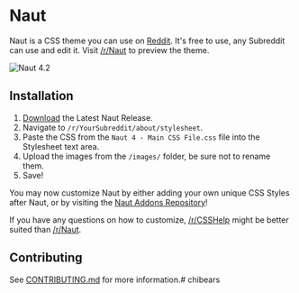 # Naut

Naut is a CSS theme you can use on [Reddit](http://www.Reddit.com). It's free to use, any Subreddit can use and edit it. Visit [/r/Naut](http://www.Reddit.com/r/Naut) to preview the theme.

![Naut 4.2](http://i.imgur.com/6iYIMcF.png)

## Installation

1. [Download](https://github.com/Axel--/Naut-for-reddit/releases/latest) the Latest Naut Release.
2. Navigate to `/r/YourSubreddit/about/stylesheet`.
3. Paste the CSS from the `Naut 4 - Main CSS File.css` file into the Stylesheet text area.
4. Upload the images from the `/images/` folder, be sure not to rename them.
5. Save!

You may now customize Naut by either adding your own unique CSS Styles after Naut, or by visiting the [Naut Addons Repository](https://github.com/Axel--/Naut-for-reddit/tree/master/Addons)!

If you have any questions on how to customize, [/r/CSSHelp](https://www.reddit.com/r/csshelp) might be better suited than [/r/Naut](https://www.reddit.com/r/Naut).

## Contributing

See [CONTRIBUTING.md](https://github.com/Axel--/Naut-for-reddit/blob/master/CONTRIBUTING.md) for more information.# chibears
